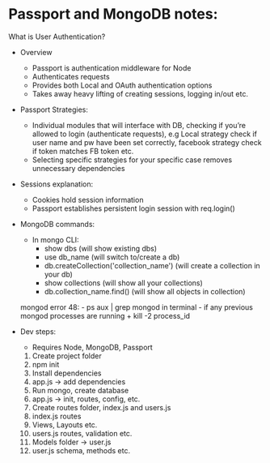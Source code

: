 # Passport and MongoDB notes:

What is User Authentication?

* Overview 
    - Passport is authentication middleware for Node
    - Authenticates requests
    - Provides both Local and OAuth authentication options
    - Takes away heavy lifting of creating sessions, logging in/out etc.

* Passport Strategies: 
    - Individual modules that will interface with DB, checking if you’re allowed to login (authenticate requests), e.g Local strategy check if user name and pw have been set correctly, facebook strategy check if token matches FB token etc.
    - Selecting specific strategies for your specific case removes unnecessary dependencies

* Sessions explanation:
    - Cookies hold session information
    - Passport establishes persistent login session with req.login()


* MongoDB commands:
    - In mongo CLI:
        + show dbs (will show existing dbs)
        + use db_name (will switch to/create a db)
        + db.createCollection('collection_name') (will create a collection in your db)
        + show collections (will show all your collections)
        + db.collection_name.find() (will show all objects in collection)

    mongod error 48:
        - ps aux | grep mongod in terminal
        - if any previous mongod processes are running
        + kill -2 process_id

* Dev steps:
    - Requires Node, MongoDB, Passport 
    1. Create project folder
    2. npm init
    3. Install dependencies
    4. app.js -> add dependencies
    5. Run mongo, create database
    6. app.js -> init, routes, config, etc.
    7. Create routes folder, index.js and users.js
    8. index.js routes   
    9. Views, Layouts etc.
    10. users.js routes, validation etc.
    11. Models folder -> user.js
    12. user.js schema, methods etc.
